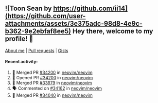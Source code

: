 ## ![Toon Sean by https://github.com/ii14](https://github.com/user-attachments/assets/3e375adc-98d8-4e9c-b362-9e2ebfaf8ee5) Hey there, welcome to my profile! 👋

[About me](https://seandewar.github.io/)
 | [Pull requests](https://github.com/search?p=1&q=author%3Aseandewar+is%3Apr)
 | [Gists](https://gist.github.com/seandewar)

#### Recent activity:

<!--START_SECTION:activity-->
1. 🎉 Merged PR [#34200](https://github.com/neovim/neovim/pull/34200) in [neovim/neovim](https://github.com/neovim/neovim)
2. 💪 Opened PR [#34200](https://github.com/neovim/neovim/pull/34200) in [neovim/neovim](https://github.com/neovim/neovim)
3. 🎉 Merged PR [#33979](https://github.com/neovim/neovim/pull/33979) in [neovim/neovim](https://github.com/neovim/neovim)
4. 🗣 Commented on [#34162](https://github.com/neovim/neovim/issues/34162#issuecomment-2907710717) in [neovim/neovim](https://github.com/neovim/neovim)
5. 🎉 Merged PR [#34040](https://github.com/neovim/neovim/pull/34040) in [neovim/neovim](https://github.com/neovim/neovim)
<!--END_SECTION:activity-->
